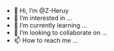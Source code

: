 - 👋 Hi, I’m @Z-Heruy
- 👀 I’m interested in ...
- 🌱 I’m currently learning ...
- 💞️ I’m looking to collaborate on ...
- 📫 How to reach me ...

<!---
Z-Heruy/Z-Heruy is a ✨ special ✨ repository because its `README.md` (this file) appears on your GitHub profile.
You can click the Preview link to take a look at your changes.
--->
